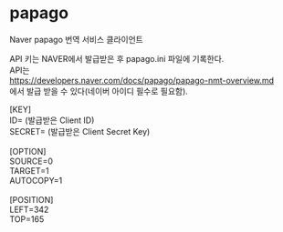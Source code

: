 # papago
Naver papago 번역 서비스 클라이언트

API 키는 NAVER에서 발급받은 후 papago.ini 파일에 기록한다.<br>
API는<br> 
https://developers.naver.com/docs/papago/papago-nmt-overview.md <br>
에서 발급 받을 수 있다(네이버 아이디 필수로 필요함).<br>

[KEY]<br>
ID= (발급받은 Client ID)<br>
SECRET= (발급받은 Client Secret Key)<br>
<br>
[OPTION]<br>
SOURCE=0<br>
TARGET=1<br>
AUTOCOPY=1<br>
<br>
[POSITION]<br>
LEFT=342<br>
TOP=165<br>
